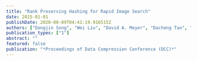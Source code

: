 ```yaml
---
title: "Rank Preserving Hashing for Rapid Image Search"
date: 2015-01-01
publishDate: 2020-08-09T04:41:19.916515Z
authors: ["Dongjin Song", "Wei Liu", "David A. Meyer", "Dacheng Tao", "Rongrong Ji"]
publication_types: ["1"]
abstract: ""
featured: false
publication: "*Proceedings of Data Compression Conference (DCC)*"
---
```


